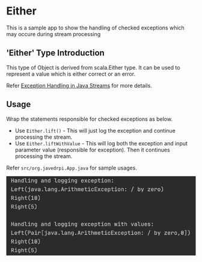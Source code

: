 # Either
This is a sample app to show the handling of checked exceptions which may occure during stream processing

'Either' Type Introduction
--------------------------
This type of Object is derived from scala.Either type. It can be used to represent a value which is either correct or an error.

Refer [Exception Handling in Java Streams](https://dev.to/brianverm/exception-handling-in-java-streams-2mjh) for more details.

Usage
---------
Wrap the statements responsible for checked exceptions as below.

* Use `Either.lift()` - This will just log the exception and continue processing the stream.
* Use `Either.liftWithValue` - This will log both the exception and input parameter value (responsible for exception). Then it continues processing the stream.

Refer `src/org.javedrpi.App.java` for sample usages.

![alt text](https://github.com/javed0863/Either/blob/main/output.png)